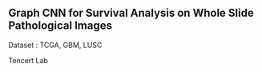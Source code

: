 ## Graph CNN for Survival Analysis on Whole Slide Pathological Images

Dataset : TCGA, GBM, LUSC

Tencert Lab
